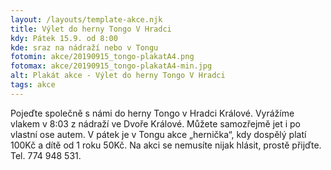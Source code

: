 ```yaml
---
layout: /layouts/template-akce.njk
title: Výlet do herny Tongo V Hradci
kdy: Pátek 15.9. od 8:00 
kde: sraz na nádraží nebo v Tongu
fotomin: akce/20190915_tongo-plakatA4.png
fotomax: akce/20190915_tongo-plakatA4-min.jpg
alt: Plakát akce - Výlet do herny Tongo V Hradci
tags: akce
---
```


Pojeďte společně s námi do herny Tongo v Hradci Králové. Vyrážíme vlakem v 8:03
z nádraží ve Dvoře Králové. Můžete samozřejmě jet i po vlastní ose autem. V pátek je
v Tongu akce „hernička“, kdy dospělý platí 100Kč a dítě od 1 roku 50Kč. Na akci se nemusíte nijak hlásit, prostě přijďte. Tel. 774 948 531.


